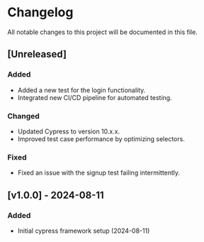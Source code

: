 # Changelog

All notable changes to this project will be documented in this file.

## [Unreleased]
### Added
- Added a new test for the login functionality.
- Integrated new CI/CD pipeline for automated testing.

### Changed
- Updated Cypress to version 10.x.x.
- Improved test case performance by optimizing selectors.

### Fixed
- Fixed an issue with the signup test failing intermittently.

## [v1.0.0] - 2024-08-11
### Added
- Initial cypress framework setup (2024-08-11)
